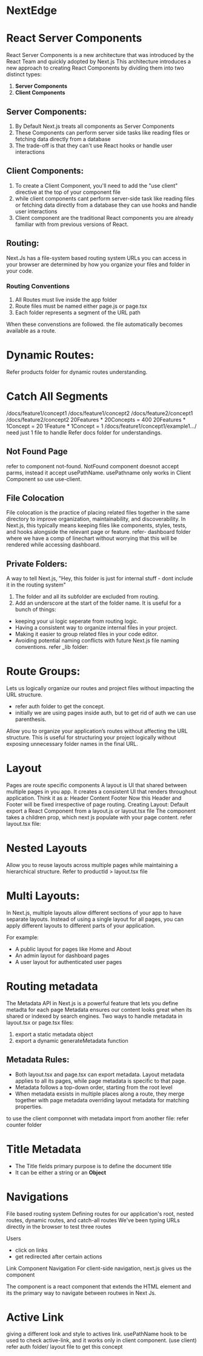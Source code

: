 # NextEdge

# React Server Components
React Server Components is a new architecture that was introduced by the React Team and quickly adopted by Next.js
This architecture introduces a new approach to creating React Components by dividing them into two distinct types: 
1.  **Server Components**
2.  **Client Components**

## Server Components:

1. By Default Next.js treats all components as Server Components
2. These Components can perform server side tasks like reading files or fetching data directly from a database
3. The trade-off is that they can't use React hooks or handle user interactions

## Client Components:

1. To create a Client Component, you'll need to add the "use client" directive at the top of your component file
2. while client components cant perform server-side task like reading files or fetching data directly from a database they can use hooks and handle user interactions
3. Client component are the traditional React components you are already familiar with from previous versions of React.

## Routing:

Next.Js has a file-system based routing system
URLs you can access in your browser are determined by how you organize your files and folder in your code.

### Routing Conventions
1. All Routes must live inside the app folder
2. Route files must be named either page.js or page.tsx
3. Each folder represents a segment of the URL path

When these convenstions are followed. the file automatically becomes available as a route.

# Dynamic Routes: 
Refer products folder for dynamic routes understanding.

# Catch All Segments
/docs/feature1/concept1
/docs/feature1/concept2
/docs/feature2/concept1
/docs/feature2/concept2
20Features * 20Concepts = 400
20Features * 1Concept = 20
1Feature * 1Concept = 1
/docs/feature1/concept1/example1.../
need just 1 file to handle
Refer docs folder for understandings.

## Not Found Page
refer to component not-found.
NotFound component doesnot accept parms, instead it accept usePathName.
usePathname only works in Client Component so use use-client.

## File Colocation
File colocation is the practice of placing related files together in the same directory to improve organization, maintainability, and discoverability. In Next.js, this typically means keeping files like components, styles, tests, and hooks alongside the relevant page or feature.
refer- dashboard folder where we have a comp of linechart without worrying that this will be rendered while accessing dashboard.

## Private Folders:
A way to tell Next.js, "Hey, this folder is just for internal stuff - dont include it in the routing system"
1. The folder and all its subfolder are excluded from routing.
2. Add an underscore at the start of the folder name.
It is useful for a bunch of things:
- keeping your ui logic seperate from routing logic.
- Having a consistent way to organize internal files in your project.
- Making it easier to group related files in your code editor.
- Avoiding potential naming conflicts with future Next.js file naming conventions.
refer _lib folder:

# Route Groups:

Lets us logically organize our routes and project files without impacting the URL structure.
- refer auth folder to get the concept.
- initially we are using pages inside auth, but to get rid of auth we can use parenthesis.

Allow you to organize your application’s routes without affecting the URL structure. This is useful for structuring your project logically without exposing unnecessary folder names in the final URL.

# Layout
Pages are route specific components
A layout is UI that shared between multiple pages in you app. It creates a consistent UI that renders throughout application.
Think it as a: 
Header
Content
Footer
Now this Header and Footer will be fixed irrespective of page routing.
Creating Layout:
Default export a React Component from a layout.js or layout.tsx file
The component takes a children prop, which next js populate with your page content. 
refer layout.tsx file:

# Nested Layouts
Allow you to reuse layouts across multiple pages while maintaining a hierarchical structure.
Refer to productId > layout.tsx file 

# Multi Layouts: 
In Next.js, multiple layouts allow different sections of your app to have separate layouts. Instead of using a single layout for all pages, you can apply different layouts to different parts of your application.

For example:

- A public layout for pages like Home and About
- An admin layout for dashboard pages
- A user layout for authenticated user pages

# Routing metadata
The Metadata API in Next.js is a powerful feature that lets you define metadta for each page
Metadata ensures our content looks great when its shared or indexed by search engines.
Two ways to handle metadata in layout.tsx or page.tsx files:
1. export a static metadata object
2. export a dynamic generateMetadata function

## Metadata Rules:
- Both layout.tsx and page.tsx can export metadata. Layout metadata applies to all its pages, while page metadata is specific to that page.
- Metadata follows a top-down order, starting from the root level
- When metadata exsists in multiple places along a route, they merge together with page metadata overriding layout metadata for matching properties.

to use the client componnet with metadata import from another file: refer counter folder

# Title Metadata
- The Title fields primary purpose is to define the document title 
- It can be either a string or an **Object**

# Navigations
File based routing system
Defining routes for our application's root, nested routes, dynamic routes, and catch-all routes
We've been typing URLs directly in the browser to test three routes

Users 
- click on links
- get redirected after certain actions

Link Component Navigation
For client-side navigation, next.js gives us the <Link> component 

The <Link> component is a react component that extends the HTML <a> element and its the primary way to navigate between routwes in Next Js. 

# Active Link 
giving a different look and style to actives link.
usePathName hook to be used to check active-link, and it works only in client component. (use client)
refer auth folder/ layout file to get this concept
